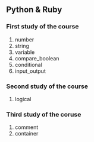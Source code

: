 ## Python & Ruby

### First study of the course
1. number
2. string
3. variable
4. compare_boolean
5. conditional
6. input_output

### Second study of the course
1. logical

### Third study of the coruse
1. comment
2. container